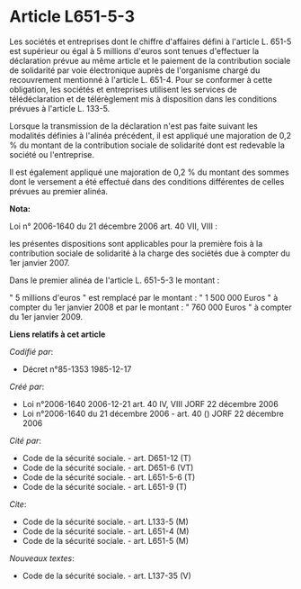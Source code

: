 # Article L651-5-3

Les sociétés et entreprises dont le chiffre d'affaires défini à l'article L. 651-5 est supérieur ou égal à 5 millions d'euros
sont tenues d'effectuer la déclaration prévue au même article et le paiement de la contribution sociale de solidarité par
voie électronique auprès de l'organisme chargé du recouvrement mentionné à l'article L. 651-4. Pour se conformer à cette
obligation, les sociétés et entreprises utilisent les services de télédéclaration et de télérèglement mis à disposition dans
les conditions prévues à l'article L. 133-5.

Lorsque la transmission de la déclaration n'est pas faite suivant les modalités définies à l'alinéa précédent, il est
appliqué une majoration de 0,2 % du montant de la contribution sociale de solidarité dont est redevable la société ou
l'entreprise.

Il est également appliqué une majoration de 0,2 % du montant des sommes dont le versement a été effectué dans des conditions
différentes de celles prévues au premier alinéa.

**Nota:**

Loi n° 2006-1640 du 21 décembre 2006 art. 40 VII, VIII : 

les présentes dispositions sont applicables pour la première fois à la contribution sociale de solidarité à la charge des
sociétés due à compter du 1er janvier 2007. 

Dans le premier alinéa de l'article L. 651-5-3 le montant : 

" 5 millions d'euros " est remplacé par le montant : " 1 500 000 Euros " à compter du 1er janvier 2008 et par le montant : "
760 000 Euros " à compter du 1er janvier 2009.

**Liens relatifs à cet article**

_Codifié par_:

  - Décret n°85-1353 1985-12-17

_Créé par_:

  - Loi n°2006-1640 2006-12-21 art. 40 IV, VIII JORF 22 décembre 2006
  - Loi n°2006-1640 du 21 décembre 2006 - art. 40 () JORF 22 décembre 2006

_Cité par_:

  - Code de la sécurité sociale. - art. D651-12 (T)
  - Code de la sécurité sociale. - art. D651-6 (VT)
  - Code de la sécurité sociale. - art. L651-5-6 (T)
  - Code de la sécurité sociale. - art. L651-9 (T)

_Cite_:

  - Code de la sécurité sociale. - art. L133-5 (M)
  - Code de la sécurité sociale. - art. L651-4 (M)
  - Code de la sécurité sociale. - art. L651-5 (M)

_Nouveaux textes_:

  - Code de la sécurité sociale. - art. L137-35 (V)
